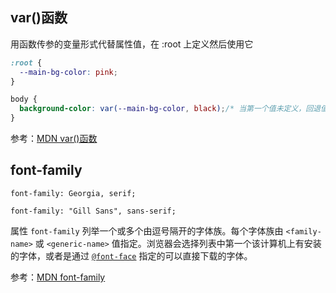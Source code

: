 ## var()函数

用函数传参的变量形式代替属性值，在 :root 上定义然后使用它

```css
:root {
  --main-bg-color: pink;
}

body {
  background-color: var(--main-bg-color, black);/* 当第一个值未定义，回退值 black 生效*/
}
```

参考：[MDN var()函数](https://developer.mozilla.org/zh-CN/docs/Web/CSS/var)

## font-family

`font-family: Georgia, serif;`

`font-family: "Gill Sans", sans-serif;`

属性 `font-family` 列举一个或多个由逗号隔开的字体族。每个字体族由 `<family-name>` 或 `<generic-name>` 值指定。浏览器会选择列表中第一个该计算机上有安装的字体，或者是通过 [`@font-face`](https://developer.mozilla.org/zh-CN/docs/Web/CSS/@font-face) 指定的可以直接下载的字体。

参考：[MDN font-family](https://developer.mozilla.org/zh-CN/docs/Web/CSS/font-family)